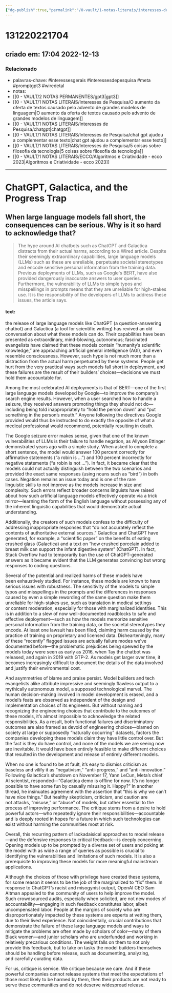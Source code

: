 ```yaml
---
{"dg-publish":true,"permalink":"/0-vault/1-notas-literais/interesses-de-pesquisa/armadilha-do-progresso/","tags":["interessesgerais","interessesdepesquisa","meta","promptgpt3","wiredetal"],"dgHomeLink":true,"dgShowLocalGraph":true,"dgShowFileTree":true,"dgEnableSearch":true}
---
```


# 131220221704
## criado em: 17:04 2022-12-13

### Relacionado
- palavras-chave:  #interessesgerais  #interessesdepesquisa #meta #promptgpt3  #wiredetal 
- notas: 
- [[0 - VAULT/2 NOTAS PERMANENTES/gpt3\|gpt3]]
- [[0 - VAULT/1 NOTAS LITERAIS/Interesses de Pesquisa/O aumento da oferta de textos causado pelo advento de grandes modelos de linguagem\|O aumento da oferta de textos causado pelo advento de grandes modelos de linguagem]]
- [[0 - VAULT/1 NOTAS LITERAIS/Interesses de Pesquisa/chatgpt\|chatgpt]]
- [[0 - VAULT/1 NOTAS LITERAIS/Interesses de Pesquisa/chat gpt ajudou a complementar esse texto\|chat gpt ajudou a complementar esse texto]]
- [[0 - VAULT/1 NOTAS LITERAIS/Interesses de Pesquisa/5 coisas sobre filosofia da tecnologia\|5 coisas sobre filosofia da tecnologia]]
- [[0 - VAULT/1 NOTAS LITERAIS/ECCO/Algoritmos e Criatividade - ecco 2023\|Algoritmos e Criatividade - ecco 2023]]
---
# ChatGPT, Galactica, and the Progress Trap
## When large language models fall short, the consequences can be serious. Why is it so hard to acknowledge that?

>The hype around AI chatbots such as ChatGPT and Galactica distracts from their actual harms, according to a Wired article. Despite their seemingly extraordinary capabilities, large language models (LLMs) such as these are unreliable, perpetuate societal stereotypes and encode sensitive personal information from the training data. Previous deployments of LLMs, such as Google's BERT, have also provided dangerously inaccurate answers to user queries. Furthermore, the vulnerability of LLMs to simple typos and misspellings in prompts means that they are unreliable for high-stakes use. It is the responsibility of the developers of LLMs to address these issues, the article says.

#### text:
the release of large language models like ChatGPT (a question-answering chatbot) and Galactica (a tool for scientific writing) has revived an old conversation about what these models can do. Their capabilities have been presented as extraordinary, mind-blowing, autonomous; fascinated evangelists have claimed that these models contain “humanity’s scientific knowledge,” are approaching artificial general intelligence (AGI), and even resemble consciousness. However, such hype is not much more than a distraction from the actual harm perpetuated by these systems. People get hurt from the very practical ways such models fall short in deployment, and these failures are the result of their builders’ choices—decisions we must hold them accountable for. 

Among the most celebrated AI deployments is that of BERT—one of the first large language models developed by Google—to improve the company’s search engine results. However, when a user searched how to handle a seizure, they received answers promoting things they should not do—including being told inappropriately to “hold the person down” and “put something in the person’s mouth.” Anyone following the directives Google provided would thus be instructed to do exactly the opposite of what a medical professional would recommend, potentially resulting in death. 

The Google seizure error makes sense, given that one of the known vulnerabilities of LLMs is their failure to handle negation, as Allyson Ettinger demonstrated years ago with a simple study. When asked to complete a short sentence, the model would answer 100 percent correctly for affirmative statements (“a robin is …”) and 100 percent incorrectly for negative statements (“a robin is not ...”). In fact, it became clear that the models could not actually distinguish between the two scenarios and provided the exact same responses (using nouns such as “bird”) in both cases. Negation remains an issue today and is one of the rare linguistic skills to not improve as the models increase in size and complexity. Such errors reflect broader concerns linguists have raised about how such artificial language models effectively operate via a trick mirror—learning the form of the English language without possessing any of the inherent linguistic capabilities that would demonstrate actual understanding. 

Additionally, the creators of such models confess to the difficulty of addressing inappropriate responses that “do not accurately reflect the contents of authoritative external sources.” Galactica and ChatGPT have generated, for example, a “scientific paper” on the benefits of eating crushed glass (Galactica) and a text on “how crushed porcelain added to breast milk can support the infant digestive system” (ChatGPT). In fact, Stack Overflow had to temporarily ban the use of ChatGPT-generated answers as it became evident that the LLM generates convincing but wrong responses to coding questions.  

Several of the potential and realized harms of these models have been exhaustively studied. For instance, these models are known to have serious issues with robustness. The sensitivity of the models to simple typos and misspellings in the prompts and the differences in responses caused by even a simple rewording of the same question make them unreliable for high-stakes use, such as translation in medical settings or content moderation, especially for those with marginalized identities. This is in addition to a slew of now well-documented roadblocks to safe and effective deployment—such as how the models memorize sensitive personal information from the training data, or the societal stereotypes they encode. At least one lawsuit has been filed, claiming harm caused by the practice of training on proprietary and licensed data. Dishearteningly, many of these “recently” flagged issues are actually failure modes we’ve documented before—the problematic prejudices being spewed by the models today were seen as early as 2016, when Tay the chatbot was released, and again in 2019 with GTP-2. As models get larger over time, it becomes increasingly difficult to document the details of the data involved and justify their environmental cost. 

And asymmetries of blame and praise persist. Model builders and tech evangelists alike attribute impressive and seemingly flawless output to a mythically autonomous model, a supposed technological marvel. The human decision-making involved in model development is erased, and a model’s feats are observed as independent of the design and implementation choices of its engineers. But without naming and recognizing the engineering choices that contribute to the outcomes of these models, it’s almost impossible to acknowledge the related responsibilities. As a result, both functional failures and discriminatory outcomes are also framed as devoid of engineering choices—blamed on society at large or supposedly “naturally occurring” datasets, factors the companies developing these models claim they have little control over. But the fact is they do have control, and none of the models we are seeing now are inevitable. It would have been entirely feasible to make different choices that resulted in the development and release of entirely different models. 

When no one is found to be at fault, it’s easy to dismiss criticism as baseless and vilify it as “negativism,” “anti-progress,” and “anti-innovation.” Following Galactica’s shutdown on November 17, Yann LeCun, Meta’s chief AI scientist, responded—“Galactica demo is offline for now. It’s no longer possible to have some fun by casually misusing it. Happy?” In another thread, he insinuates agreement with the assertion that “this is why we can’t have nice things.” But healthy skepticism, criticism, and caution are not attacks, “misuse,” or “abuse” of models, but rather essential to the process of improving performance. The critique stems from a desire to hold powerful actors—who repeatedly ignore their responsibilities—accountable and is deeply rooted in hopes for a future in which such technologies can exist without harming the communities most at risk. 

Overall, this recurring pattern of lackadaisical approaches to model release—and the defensive responses to critical feedback—is deeply concerning. Opening models up to be prompted by a diverse set of users and poking at the model with as wide a range of queries as possible is crucial to identifying the vulnerabilities and limitations of such models. It is also a prerequisite to improving these models for more meaningful mainstream applications. 

Although the choices of those with privilege have created these systems, for some reason it seems to be the job of the marginalized to “fix” them. In response to ChatGPT’s racist and misogynist output, OpenAI CEO Sam Altman appealed to the community of users to help improve the model. Such crowdsourced audits, especially when solicited, are not new modes of accountability—engaging in such feedback constitutes labor, albeit uncompensated labor. People at the margins of society who are disproportionately impacted by these systems are experts at vetting them, due to their lived experience. Not coincidentally, crucial contributions that demonstrate the failure of these large language models and ways to mitigate the problems are often made by scholars of color—many of them Black women—and junior scholars who are underfunded and working in relatively precarious conditions. The weight falls on them to not only provide this feedback, but to take on tasks the model builders themselves should be handling before release, such as documenting, analyzing, and carefully curating data.

For us, critique is service. We critique because we care. And if these powerful companies cannot release systems that meet the expectations of those most likely to be harmed by them, then their products are not ready to serve these communities and do not deserve widespread release.

